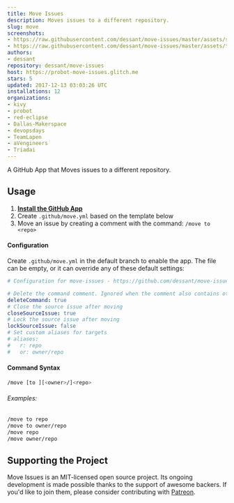 ```yaml
---
title: Move Issues
description: Moves issues to a different repository.
slug: move
screenshots:
- https://raw.githubusercontent.com/dessant/move-issues/master/assets/source-issue.png
- https://raw.githubusercontent.com/dessant/move-issues/master/assets/target-issue.png
authors:
- dessant
repository: dessant/move-issues
host: https://probot-move-issues.glitch.me
stars: 5
updated: 2017-12-13 03:03:26 UTC
installations: 12
organizations:
- kivy
- probot
- red-eclipse
- Dallas-Makerspace
- devopsdays
- TeamLapen
- aVengineers
- Triadai
---
```


A GitHub App that Moves issues to a different repository.

## Usage

1. **[Install the GitHub App](https://github.com/apps/move)**
2. Create `.github/move.yml` based on the template below
3. Move an issue by creating a comment with the command: `/move to <repo>`

#### Configuration

Create `.github/move.yml` in the default branch to enable the app.
The file can be empty, or it can override any of these default settings:

```yml
# Configuration for move-issues - https://github.com/dessant/move-issues

# Delete the command comment. Ignored when the comment also contains other content
deleteCommand: true
# Close the source issue after moving
closeSourceIssue: true
# Lock the source issue after moving
lockSourceIssue: false
# Set custom aliases for targets
# aliases:
#   r: repo
#   or: owner/repo
```

#### Command Syntax

```sh
/move [to ][<owner>/]<repo>
```

###### Examples:

```sh
/move to repo
/move to owner/repo
/move repo
/move owner/repo
```

## Supporting the Project

Move Issues is an MIT-licensed open source project. Its ongoing
development is made possible thanks to the support of awesome backers.
If you'd like to join them, please consider contributing with
[Patreon](https://www.patreon.com/dessant).
